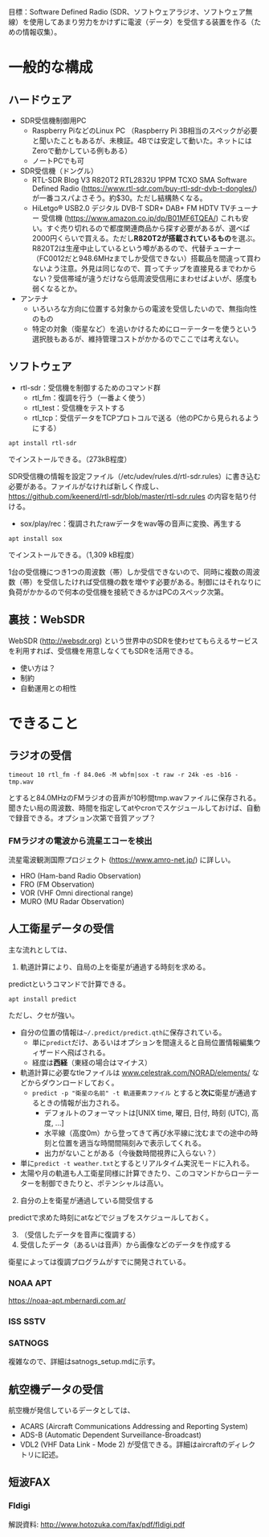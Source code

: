 目標：Software Defined Radio (SDR、ソフトウェアラジオ、ソフトウェア無線）を使用してあまり労力をかけずに電波（データ）を受信する装置を作る（ための情報収集）。
# 一般的な構成
## ハードウェア
- SDR受信機制御用PC
  - Raspberry PiなどのLinux PC （Raspberry Pi 3B相当のスペックが必要と聞いたこともあるが、未検証。4Bでは安定して動いた。ネットにはZeroで動かしている例もある）
  - ノートPCでも可
- SDR受信機（ドングル）
  - RTL-SDR Blog V3 R820T2 RTL2832U 1PPM TCXO SMA Software Defined Radio (https://www.rtl-sdr.com/buy-rtl-sdr-dvb-t-dongles/) が一番コスパよさそう。約$30。ただし結構熱くなる。
  - HiLetgo® USB2.0 デジタル DVB-T SDR+ DAB+ FM HDTV TVチューナー 受信機 (https://www.amazon.co.jp/dp/B01MF6TQEA/) これも安い。すぐ売り切れるので都度関連商品から探す必要があるが、選べば2000円くらいで買える。ただし**R820T2が搭載されているもの**を選ぶ。R820T2は生産中止しているという噂があるので、代替チューナー（FC0012だと948.6MHzまでしか受信できない）搭載品を間違って買わないよう注意。外見は同じなので、買ってチップを直接見るまでわからない？受信帯域が違うだけなら低周波受信用にまわせばよいが、感度も弱くなるとか。
- アンテナ
  - いろいろな方向に位置する対象からの電波を受信したいので、無指向性のもの
  - 特定の対象（衛星など）を追いかけるためにローテーターを使うという選択肢もあるが、維持管理コストがかかるのでここでは考えない。
## ソフトウェア
- rtl-sdr：受信機を制御するためのコマンド群
  - rtl_fm：復調を行う（一番よく使う）
  - rtl_test：受信機をテストする
  - rtl_tcp：受信データをTCPプロトコルで送る（他のPCから見られるようにする）
~~~
apt install rtl-sdr 
~~~
でインストールできる。（273kB程度）

SDR受信機の情報を設定ファイル（/etc/udev/rules.d/rtl-sdr.rules）に書き込む必要がある。ファイルがなければ新しく作成し、https://github.com/keenerd/rtl-sdr/blob/master/rtl-sdr.rules の内容を貼り付ける。
- sox/play/rec：復調されたrawデータをwav等の音声に変換、再生する
~~~
apt install sox 
~~~
でインストールできる。（1,309 kB程度）

1台の受信機につき1つの周波数（帯）しか受信できないので、同時に複数の周波数（帯）を受信したければ受信機の数を増やす必要がある。制御にはそれなりに負荷がかかるので何本の受信機を接続できるかはPCのスペック次第。
## 裏技：WebSDR
WebSDR (http://websdr.org) という世界中のSDRを使わせてもらえるサービスを利用すれば、受信機を用意しなくてもSDRを活用できる。
- 使い方は？
- 制約
- 自動運用との相性

# できること
## ラジオの受信
~~~
timeout 10 rtl_fm -f 84.0e6 -M wbfm|sox -t raw -r 24k -es -b16 - tmp.wav
~~~
とすると84.0MHzのFMラジオの音声が10秒間tmp.wavファイルに保存される。聞きたい局の周波数、時間を指定してatやcronでスケジュールしておけば、自動で録音できる。オプション次第で音質アップ？
### FMラジオの電波から流星エコーを検出
流星電波観測国際プロジェクト (https://www.amro-net.jp/) に詳しい。
- HRO (Ham-band Radio Observation)
- FRO (FM Observation)
- VOR (VHF Omni directional range)
- MURO (MU Radar Observation)
## 人工衛星データの受信
主な流れとしては、
1. 軌道計算により、自局の上を衛星が通過する時刻を求める。

  predictというコマンドで計算できる。
~~~
apt install predict
~~~
  ただし、クセが強い。
  - 自分の位置の情報は`~/.predict/predict.qth`に保存されている。
    - 単に`predict`だけ、あるいはオプションを間違えると自局位置情報編集ウィザードへ飛ばされる。
    - 経度は**西経**（東経の場合はマイナス）
  - 軌道計算に必要なtleファイルは www.celestrak.com/NORAD/elements/ などからダウンロードしておく。
    - `predict -p "衛星の名前" -t 軌道要素ファイル` とすると**次に**衛星が通過するときの情報が出力される。
      - デフォルトのフォーマットは[UNIX time, 曜日, 日付, 時刻 (UTC), 高度, ...]
      - 水平線（高度0m）から登ってきて再び水平線に沈むまでの途中の時刻と位置を適当な時間間隔刻みで表示してくれる。
      - 出力がないことがある（今後数時間視界に入らない？）
  - 単に`predict -t weather.txt`とするとリアルタイム実況モードに入れる。
  - 太陽や月の軌道も人工衛星同様に計算できたり、このコマンドからローテーターを制御できたりと、ポテンシャルは高い。

2. 自分の上を衛星が通過している間受信する

  predictで求めた時刻にatなどでジョブをスケジュールしておく。

3. （受信したデータを音声に復調する）
4. 受信したデータ（あるいは音声）から画像などのデータを作成する
 
衛星によっては復調プログラムがすでに開発されている。
### NOAA APT
https://noaa-apt.mbernardi.com.ar/
### ISS SSTV

### SATNOGS
複雑なので、詳細はsatnogs_setup.mdに示す。
## 航空機データの受信
航空機が発信しているデータとしては、
- ACARS (Aircraft Communications Addressing and Reporting System)
- ADS-B (Automatic Dependent Surveillance-Broadcast)
- VDL2 (VHF Data Link - Mode 2)
が受信できる。詳細はaircraftのディレクトリに記述。
## 短波FAX
### Fldigi
解説資料: http://www.hotozuka.com/fax/pdf/fldigi.pdf
